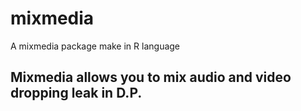 mixmedia
========

A mixmedia package make in R language


## Mixmedia allows you to mix audio and video dropping leak in D.P.
